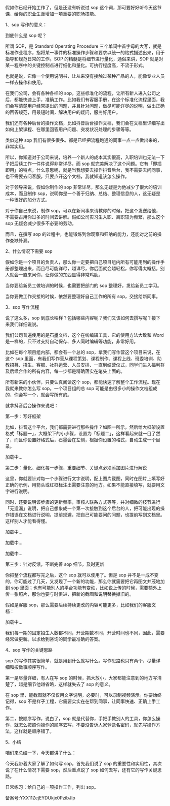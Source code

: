 假如你已经开始工作了，但是还没有听说过 sop 这个词，那可要好好听今天这节课，给你的职业生涯增加一项重要的职场技能。

1、sop 写作的意义：

到底什么是 sop 呢？

所谓 SOP，是 Standard Operating Procedure 三个单词中首字母的大写，就是标准作业程序，指将某一事件的标准操作步骤和要求以统一的格式描述出来，用于指导和规范日常的工作。SOP 的精髓是将细节进行量化，通俗来讲，SOP 就是对某一程序中的关键控制点进行细化和量化。可执行程度高，不流于形式。

也就是说，它像一个使用说明书，让从来没有接触过某种产品的人，能像专业人员一样去操作和使用。

在我们公司，会有各种各样的 sop，这些标准化的流程，让所有新人进入公司之后，都能快速上手，准确工作。比如我们有客服手册，在这个标准化流程里面，我们会写清楚用户经常提出的问题，并且针对问题，做尽可能详尽的说明，做出正确的回答规范，用最短时间，解决用户的疑问，服务好用户。

我们还有各种后台的操作文档，比如抖音后台操作文档，我们会在文档里详细写出如何上架课程、在哪里回答用户问题、突发状况处理的步骤等等。

类似这种 sop 我们有很多很多。都是已经把流程跑通的同事一点一点做出来的，非常实用。

所以，你知道对于公司来说，培养一个新人的成本其实很高，入职培训也无法一下子把后续工作一件件说得非常详尽，而 sop 就完美解决了这个问题。它有「即插即用」的特点，什么意思呢，就是当我想要去操作抖音后台，我不需要去问同事，也不需要去问客服，只要点开这个文档，我就知道该怎么操作。

对于领导来说，假如你制作的 sop 非常详尽，那么无疑是为他减少了很大的培训成本，而且制作 sop，说明你是一个善于归纳、总结、整理信息的人，这无疑是一种很好的加分方式。

对于你自己来说，制作 sop，可以在新同事来请教你的时候，把这个发送给他，不需要占用你过多的时间去讲解。假如公司实习生入职、离职较为频繁，那么这个 sop 无疑会减少很多不必要的劳动。

而且，在撰写 sop 的过程中，也能锻炼到你观察和归纳的能力，还能对之前的操作查缺补漏。

2、什么情况下需要 sop

假如你是一个项目的负责人，那么你一定要把自己项目组内所有可能用到的操作手册都整理出来，而且尽可能详尽，越详尽，你后面就会越轻松，你写得太概括，别人就会一直来问你，让你做的东西显得非常鸡肋。

当你要给新员工做培训的时候，也需要把部门的 sop 整理好，发给新员工学习。

当你要做工作交接的时候，依然要整理好自己工作的所有 sop，交接给新同事。

3、sop 写作流程

说了这么多，sop 到底长啥样？包括哪些内容呢？我们又该如何去撰写呢？接下来我们详细说说。

我们公司普遍使用的是石墨文档，这个在线编辑工具，它的使用方法大致和 Word 是一样的，只不过支持自动保存、多人同时编辑等功能，非常好用。

比如在每个项目组内部，都会有一个总的 sop，拿我们写作营这个项目来说，在这个 sop 里面，有我们写作营从课程策划、课程制作、课程上线、班委培训、助教招募、招生、客服、社群运营、人员安排、一直到结营仪式，同学们进入福利群及后续合作的所有内容，每一步都是精确落实在笔头上面的。

所有新来的小伙伴，只要认真阅读这个 sop，都能快速了解整个工作流程。现在我就来教你怎么写 sop。一个项目组的总 sop 可能是由很多小的操作文档组成的，你会写一个，就会写所有的。

就拿抖音后台操作来说吧：

第一步：写好框架

比如，抖音这个平台，我们都需要进行那些操作？如图一所示，然后给大框架设置格式「标题一」，大框架下的小步骤，设置为「标题二」，这样看起来就一目了然了，而且你设置好格式后，石墨会在左侧，根据你设置的格式，自动生成一个目录。

加载中...

第二步：量化、细化每一步骤，重要细节、关键点必须添加图片进行解说

这里，你就要针对每一个步骤进行文字说明，配上图片截图，同时在图片上填写好正确的示例，用箭头或红框标注出需要注意的地方。如果不能直接填写，就要用文字进行说明。

同时，还要说明该步骤的更新频率，审核人联系方式等等，并对细微的枝节进行「无遗漏」说明，把自己想象成一个第一次接触到这个后台的人，把可能出现的操作错误在文档进行说明，提前规避，把自己可能要问的问题，也提前写到文档里。这样别人才能看得懂。

加载中...

加载中...

加载中...

第三步：针对反馈，不断完善 sop 细节，及时更新

你把整个流程都写完之后，这个 sop 就可以使用了。但是 sop 并不是一成不变的，你可能过了几天，又发现了一个新的功能，那么你就需要把它再图文并茂地加到 sop 里面；也有可能别人的平台功能有变动，比如说上传的时候，需要额外上传一张照片，那你也要与时俱进，把新的截图和说明替换掉旧的。

假如是客服 sop，那么需要后续持续更改的内容可能更多，比如我们的客服文档：

加载中...

我们每一期的固定招生人数都不同，开营期数不同，开营时间也不同，因此，需要经常做更新。以求给到咨询的同学最准确的答案。

4、sop 写作的关键思路

sop 的写作其实很简单，就是用到什么就写什么。写作思路也只有两个，尽量详细和按做事顺序写作。

第一是尽量详细，有人在写 sop 的时候，抓大放小，大家都能注意到的地方写清楚了，越是细节他越省略，这样就失去了 sop 的意义。

在 sop 里，能截图就不仅仅用文字说明，必要时，可以录制视频演示。你要始终记得，sop 不是样子工程，它需要实实在在帮到同事，让同事快速、正确上手工作。

第二，按顺序写作，说白了，sop 就是代替你，手把手教别人的工具，你怎么操作，就怎么按照你操作的顺序去写，不要没告诉人家登录名密码，就先写操作方法，这样就是顺序错了。

5、小结

咱们来总结一下，今天都讲了什么：

今天我带着大家了解了如何写 sop，首先我们说了 sop 的重要性和实用性，其次说了在什么情况下需要 sop，然后重点说了 sop 如何去写，还有它的写作关键思路。

日常练习：给自己的一项操作工作，列出 sop。

备案号:YXX11ZejEYDUkjx0PzibJlp